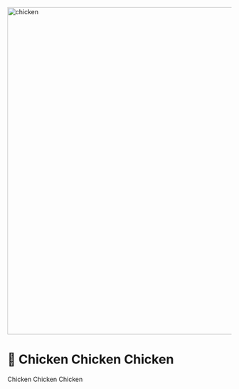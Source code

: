 <a href="https://checkenipsum.lol"><img width="735" alt="chicken" src="https://user-images.githubusercontent.com/88276600/202856788-4bbb9fdf-769b-43be-850c-ba1b81bbd15c.png"></a>

# 👋 Chicken Chicken Chicken

Chicken Chicken Chicken
